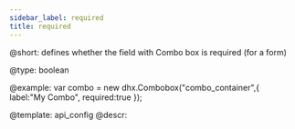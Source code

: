 ```yaml
---
sidebar_label: required
title: required
---          
```


@short: 
defines whether the field with Combo box is required (for a form)




@type: boolean

@example: 
var combo = new dhx.Combobox("combo_container",{
    label:"My Combo",
    required:true
});


@template:	api_config
@descr: 



